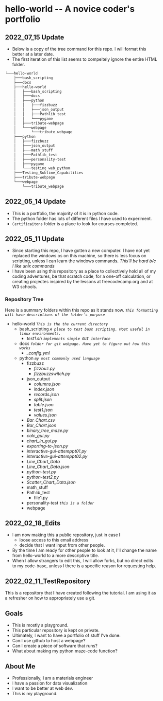 # hello-world -- A novice coder's portfolio

## 2022_07_15 Update
* Below is a copy of the tree command for this repo. I will format this better at a later date.
* The first iteration of this list seems to compeltely ignore the entire HTML folder. 
```bash
└───hello-world
    ├───bash_scripting
    ├───docs
    ├───hello-world
    │   ├───bash_scripting
    │   ├───docs
    │   ├───python
    │   │   ├───fizzbuzz
    │   │   ├───json_output
    │   │   ├───Pathlib_test
    │   │   └───pygame
    │   ├───tribute-webpage
    │   └───webpage
    │       └───tribute_webpage
    ├───python
    │   ├───fizzbuzz
    │   ├───json_output
    │   ├───math_stuff
    │   ├───Pathlib_test
    │   ├───personality-test
    │   ├───pygame
    │   └───testing_web_python
    ├───Testing_Sublime_Capabilities
    ├───tribute-webpage
    └───webpage
        └───tribute_webpage
```

## 2022_05_14 Update
* This is a portfolio, the majority of it is in python code.
* The python folder has lots of different files I have used to experiment. 
* `Certificaitons` folder is a place to look for courses completed.

## 2022_05_11 Update
* Since starting this repo, I have gotten a new computer. I have not yet replaced the windows os on this machine, so there is less focus on scripting, unless I can learn the windows commands. _This'll be hard b/c I like unix commands_
* I have been using this repository as a place to collectively hold all of my coding adventures, be that scratch code, for a one-off calculation, or creating  projectes inspired by the lessons at freecodecamp.org and at W3 schools.

### Repository Tree
Here is a summary folders within this repo as it stands now. *`This formatting will have descriptions of the folder's purpose`*

* hello-world *`This is the the current directory`*
  * bash_scripting *`A place to test bash scripting. Most useful in linux environments.`*
    * *test1.sh* *`implements simple GUI interface`*
  * docs *`folder for git webpage. Have yet to figure out how this works`*
    * *_config.yml*
  * python *`my most commonly used language`*
    * fizzbuzz
      * *fizzbuz.py*
      * *fizzbuzzswitch.py*
    * json_output
      * *columns.json*
      * *index.json*
      * *records.json*
      * *split.json*
      * *table.json*
      * *test1.json*
      * *values.json*
    * *Bar_Chart.csv*
    * *Bar_Chart.json*
    * *binary_tree_maze.py*
    * *calc_gui.py*
    * *chart_in_gui.py*
    * *exporting-to-json.py*
    * *interactive-gui-attemppt01.py*
    * *interactive-gui-attemppt02.py*
    * *Line_Chart_Data*
    * *Line_Chart_Data.json*
    * *python-test.py*
    * *python-test2.py*
    * *Scatter_Chart_Data.json*
    * math_stuff
    * Pathlib_test
      * file1.py
    * personality-test *`this is a folder`*
    * webpage


## 2022_02_18_Edits
* I am now making this a public repository, just in case I 
  *  loose access to this email address
  *  decide that I want input from other people.
*  By the time I am ready for other people to look at it, I'll change the name from hello-world to a more descriptive title.
*  When I allow strangers to edit this, I will allow forks, but no direct edits to my code-base, unless I there is a specific reason for requesting help.


## 2022_02_11_TestRepository
This is a repository that I have created following the tutorial. I am using it as a refresher on how to appropriately use a git.

## Goals
* This is mostly a playground.
* This particular repository is kept on private.
* Ultimately, I want to have a portfolio of stuff I've done.
* Can I use github to host a webpage?
* Can I create a piece of software that runs?
* What about making my python maze-code function?


## About Me
* Professionally, I am a materials engineer
* I have a passion for data visualization
* I want to be better at web dev.
* This is my playground.

